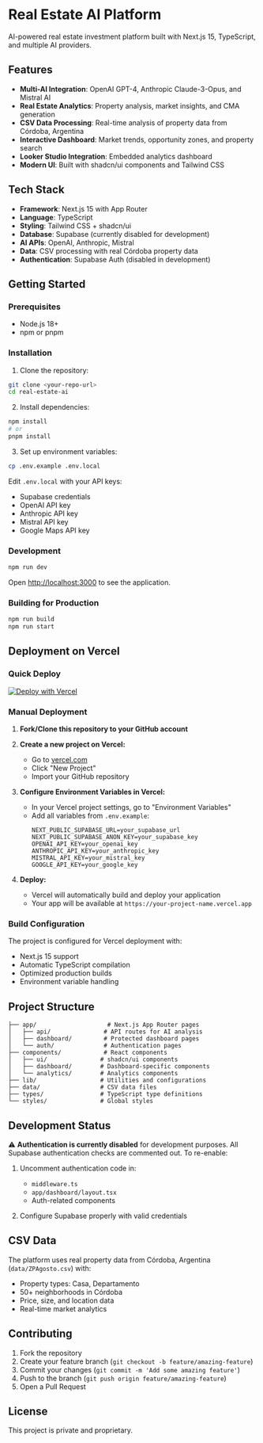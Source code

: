 # Real Estate AI Platform

AI-powered real estate investment platform built with Next.js 15, TypeScript, and multiple AI providers.

## Features

- **Multi-AI Integration**: OpenAI GPT-4, Anthropic Claude-3-Opus, and Mistral AI
- **Real Estate Analytics**: Property analysis, market insights, and CMA generation
- **CSV Data Processing**: Real-time analysis of property data from Córdoba, Argentina
- **Interactive Dashboard**: Market trends, opportunity zones, and property search
- **Looker Studio Integration**: Embedded analytics dashboard
- **Modern UI**: Built with shadcn/ui components and Tailwind CSS

## Tech Stack

- **Framework**: Next.js 15 with App Router
- **Language**: TypeScript
- **Styling**: Tailwind CSS + shadcn/ui
- **Database**: Supabase (currently disabled for development)
- **AI APIs**: OpenAI, Anthropic, Mistral
- **Data**: CSV processing with real Córdoba property data
- **Authentication**: Supabase Auth (disabled in development)

## Getting Started

### Prerequisites

- Node.js 18+
- npm or pnpm

### Installation

1. Clone the repository:
```bash
git clone <your-repo-url>
cd real-estate-ai
```

2. Install dependencies:
```bash
npm install
# or
pnpm install
```

3. Set up environment variables:
```bash
cp .env.example .env.local
```

Edit `.env.local` with your API keys:
- Supabase credentials
- OpenAI API key
- Anthropic API key
- Mistral API key
- Google Maps API key

### Development

```bash
npm run dev
```

Open [http://localhost:3000](http://localhost:3000) to see the application.

### Building for Production

```bash
npm run build
npm run start
```

## Deployment on Vercel

### Quick Deploy

[![Deploy with Vercel](https://vercel.com/button)](https://vercel.com/new/clone?repository-url=https://github.com/your-username/real-estate-ai)

### Manual Deployment

1. **Fork/Clone this repository to your GitHub account**

2. **Create a new project on Vercel:**
   - Go to [vercel.com](https://vercel.com)
   - Click "New Project"
   - Import your GitHub repository

3. **Configure Environment Variables in Vercel:**
   - In your Vercel project settings, go to "Environment Variables"
   - Add all variables from `.env.example`:
     ```
     NEXT_PUBLIC_SUPABASE_URL=your_supabase_url
     NEXT_PUBLIC_SUPABASE_ANON_KEY=your_supabase_key
     OPENAI_API_KEY=your_openai_key
     ANTHROPIC_API_KEY=your_anthropic_key
     MISTRAL_API_KEY=your_mistral_key
     GOOGLE_API_KEY=your_google_key
     ```

4. **Deploy:**
   - Vercel will automatically build and deploy your application
   - Your app will be available at `https://your-project-name.vercel.app`

### Build Configuration

The project is configured for Vercel deployment with:
- Next.js 15 support
- Automatic TypeScript compilation
- Optimized production builds
- Environment variable handling

## Project Structure

```
├── app/                    # Next.js App Router pages
│   ├── api/               # API routes for AI analysis
│   ├── dashboard/         # Protected dashboard pages
│   └── auth/              # Authentication pages
├── components/            # React components
│   ├── ui/               # shadcn/ui components
│   ├── dashboard/        # Dashboard-specific components
│   └── analytics/        # Analytics components
├── lib/                  # Utilities and configurations
├── data/                 # CSV data files
├── types/                # TypeScript type definitions
└── styles/               # Global styles
```

## Development Status

⚠️ **Authentication is currently disabled** for development purposes. All Supabase authentication checks are commented out. To re-enable:

1. Uncomment authentication code in:
   - `middleware.ts`
   - `app/dashboard/layout.tsx`
   - Auth-related components

2. Configure Supabase properly with valid credentials

## CSV Data

The platform uses real property data from Córdoba, Argentina (`data/ZPAgosto.csv`) with:
- Property types: Casa, Departamento
- 50+ neighborhoods in Córdoba
- Price, size, and location data
- Real-time market analytics

## Contributing

1. Fork the repository
2. Create your feature branch (`git checkout -b feature/amazing-feature`)
3. Commit your changes (`git commit -m 'Add some amazing feature'`)
4. Push to the branch (`git push origin feature/amazing-feature`)
5. Open a Pull Request

## License

This project is private and proprietary.